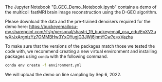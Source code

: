 The Jupyter Notebook "D_GEC_Demo_Notebook.ipynb" contains a demo of the multicoil fastMRI brain image reconstruction using the D-GEC algorithm.

Please download the data and the pre-trained denoisers required for the demo here: https://buckeyemailosu-my.sharepoint.com/:f:/g/personal/shastri_19_buckeyemail_osu_edu/EpXV2uwXrJxArgnizYz7OMMBHw3YxOYugjG3JWj6jnmYCw?e=xVazha

To make sure that the versions of the packages match those we tested the code with, we recommend creating a new virtual environment and installing packages using `conda` with the following command.

```bash
conda env create -f environment.yml
```

We will upload the demo on line sampling by Sep 6, 2022.
